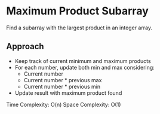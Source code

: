 # Maximum Product Subarray

Find a subarray with the largest product in an integer array.

## Approach
- Keep track of current minimum and maximum products
- For each number, update both min and max considering:
  - Current number
  - Current number * previous max
  - Current number * previous min
- Update result with maximum product found

Time Complexity: O(n)
Space Complexity: O(1) 